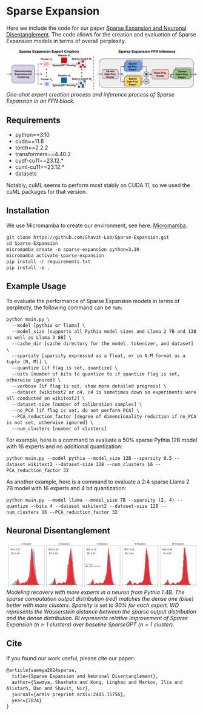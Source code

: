 # Sparse Expansion
Here we include the code for our paper [Sparse Expansion and Neuronal Disentanglement](https://arxiv.org/abs/2405.15756). The code allows for the creation and evaluation of Sparse Expansion models in terms of overall perplexity.

![Sparse Expansion process](assets/Sparse_Expansion.png)
*One-shot expert creation process and inference process of Sparse Expansion in an FFN block.*

## Requirements
* python==3.10
* cuda==11.8
* torch==2.2.2
* transformers==4.40.2
* cudf-cu11==23.12.*
* cuml-cu11==23.12.*
* datasets

Notably, cuML seems to perform most stably on CUDA 11, so we used the cuML packages for that version.

## Installation
We use Micromamba to create our environment, see here: [Micromamba](https://mamba.readthedocs.io/en/latest/installation/micromamba-installation.html).
```
git clone https://github.com/Shavit-Lab/Sparse-Expansion.git
cd Sparse-Expansion
micromamba create -n sparse-expansion python=3.10
micromamba activate sparse-expansion
pip install -r requirements.txt
pip install -e .
```





## Example Usage
To evaluate the performance of Sparse Expansion models in terms of perplexity, the following command can be run:
```
python main.py \
  --model [pythia or llama] \
  --model_size [supports all Pythia model sizes and Llama 2 7B and 13B as well as Llama 3 8B] \
  --cache_dir [cache directory for the model, tokenizer, and dataset] \
  --sparsity [sparsity expressed as a float, or in N:M format as a tuple (N, M)] \
  --quantize [if flag is set, quantize] \
  --bits [number of bits to quantize to if quantize flag is set, otherwise ignored] \
  --verbose [if flag is set, show more detailed progress] \
  --dataset [wikitext2 or c4, c4 is sometimes down so experiments were all conducted on wikitext2] \
  --dataset-size [number of calibration samples] \
  --no_PCA [if flag is set, do not perform PCA] \
  --PCA_reduction_factor [degree of dimensionality reduction if no_PCA is not set, otherwise ignored] \
  --num_clusters [number of clusters]
```
For example, here is a command to evaluate a 50% sparse Pythia 12B model with 16 experts and no additional quantization: 
```
python main.py --model pythia --model_size 12B --sparsity 0.5 --dataset wikitext2 --dataset-size 128 --num_clusters 16 --PCA_reduction_factor 32
```
As another example, here is a command to evaluate a 2:4 sparse Llama 2 7B model with 16 experts and 4 bit quantization: 
```
python main.py --model llama --model_size 7B --sparsity (2, 4) --quantize --bits 4 --dataset wikitext2 --dataset-size 128 --num_clusters 16 --PCA_reduction_factor 32
```
## Neuronal Disentanglement
![Saving neurons through SE in Pythia 1.4B](assets/dense_h_to_4h_cluster_sparse_distribution_neuron_2402_layer_1.png)
*Modeling recovery with more experts in a neuron from Pythia 1.4B. The sparse computation output distribution (red) matches the dense one (blue) better with more clusters. Sparsity is set to 90\% for each expert. WD represents the Wasserstein distance between the sparse output distribution and the dense distribution. RI represents relative improvement of Sparse Expansion ($`n \geq 1`$ clusters) over baseline SparseGPT ($`n = 1`$ cluster).*

## Cite
If you found our work useful, please cite our paper:
```
@article{sawmya2024sparse,
  title={Sparse Expansion and Neuronal Disentanglement},
  author={Sawmya, Shashata and Kong, Linghao and Markov, Ilia and Alistarh, Dan and Shavit, Nir},
  journal={arXiv preprint arXiv:2405.15756},
  year={2024}
}
```
